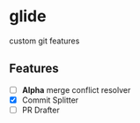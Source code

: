 # glide
custom git features
## Features
- [ ] **Alpha** merge conflict resolver
- [x] Commit Splitter
- [ ] PR Drafter
##
